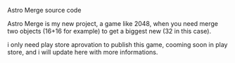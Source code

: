 Astro Merge source code

Astro Merge is my new project, a game like 2048, when you need merge two objects (16+16 for example) to get a biggest new (32 in this case). 

i only need play store aprovation to publish this game, cooming soon in play store, and i will update here with more informations. 
